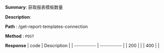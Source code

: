 **Summary**: 获取报表模板数量

**Description**:

**Path** : /get-report-templates-connection

**Method** : `POST`

**Response**
| code      | Description |
| ----------- | ----------- |
|  200   |       |
|  400   |       |


